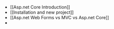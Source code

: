 
- [[Asp.net Core Introduction]]
- [[Installation and new project]]
- [[Asp.net Web Forms vs MVC vs Asp.net Core]]
- 